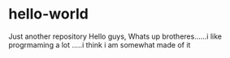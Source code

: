 # hello-world
Just another repository
Hello guys,
Whats up brotheres......i like progrmaming a lot .....i think i am somewhat made of it
